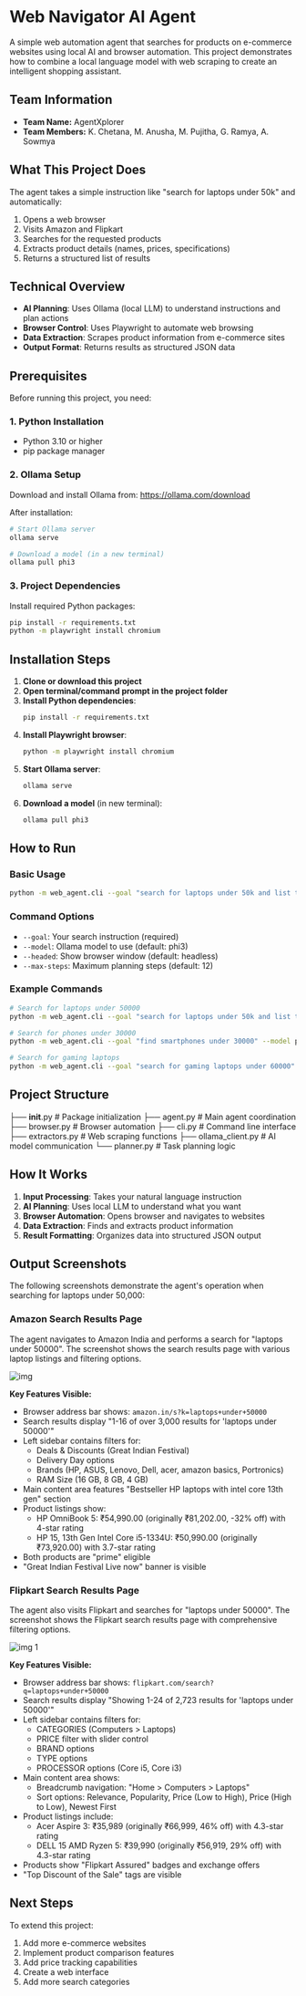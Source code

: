 
# Web Navigator AI Agent

A simple web automation agent that searches for products on e-commerce websites using local AI and browser automation. This project demonstrates how to combine a local language model with web scraping to create an intelligent shopping assistant.

## Team Information

- **Team Name:** AgentXplorer
- **Team Members:** K. Chetana, M. Anusha, M. Pujitha, G. Ramya, A. Sowmya

## What This Project Does

The agent takes a simple instruction like "search for laptops under 50k" and automatically:
1. Opens a web browser
2. Visits Amazon and Flipkart
3. Searches for the requested products
4. Extracts product details (names, prices, specifications)
5. Returns a structured list of results

## Technical Overview

- **AI Planning**: Uses Ollama (local LLM) to understand instructions and plan actions
- **Browser Control**: Uses Playwright to automate web browsing
- **Data Extraction**: Scrapes product information from e-commerce sites
- **Output Format**: Returns results as structured JSON data

## Prerequisites

Before running this project, you need:

### 1. Python Installation
- Python 3.10 or higher
- pip package manager

### 2. Ollama Setup
Download and install Ollama from: https://ollama.com/download

After installation:
```bash
# Start Ollama server
ollama serve

# Download a model (in a new terminal)
ollama pull phi3
```

### 3. Project Dependencies
Install required Python packages:
```bash
pip install -r requirements.txt
python -m playwright install chromium
```

## Installation Steps

1. **Clone or download this project**
2. **Open terminal/command prompt in the project folder**
3. **Install Python dependencies**:
   ```bash
   pip install -r requirements.txt
   ```
4. **Install Playwright browser**:
   ```bash
   python -m playwright install chromium
   ```
5. **Start Ollama server**:
   ```bash
   ollama serve
   ```
6. **Download a model** (in new terminal):
   ```bash
   ollama pull phi3
   ```

## How to Run

### Basic Usage
```bash
python -m web_agent.cli --goal "search for laptops under 50k and list top 5"
```

### Command Options
- `--goal`: Your search instruction (required)
- `--model`: Ollama model to use (default: phi3)
- `--headed`: Show browser window (default: headless)
- `--max-steps`: Maximum planning steps (default: 12)

### Example Commands
```bash
# Search for laptops under 50000
python -m web_agent.cli --goal "search for laptops under 50k and list top 5" --model phi3 --headed

# Search for phones under 30000
python -m web_agent.cli --goal "find smartphones under 30000" --model phi3

# Search for gaming laptops
python -m web_agent.cli --goal "search for gaming laptops under 60000" --model phi3 --headed
```

## Project Structure



├── __init__.py          # Package initialization
├── agent.py             # Main agent coordination
├── browser.py           # Browser automation
├── cli.py               # Command line interface
├── extractors.py        # Web scraping functions
├── ollama_client.py     # AI model communication
└── planner.py           # Task planning logic


## How It Works

1. **Input Processing**: Takes your natural language instruction
2. **AI Planning**: Uses local LLM to understand what you want
3. **Browser Automation**: Opens browser and navigates to websites
4. **Data Extraction**: Finds and extracts product information
5. **Result Formatting**: Organizes data into structured JSON output



## Output Screenshots

The following screenshots demonstrate the agent's operation when searching for laptops under 50,000:



### Amazon Search Results Page

The agent navigates to Amazon India and performs a search for "laptops under 50000". The screenshot shows the search results page with various laptop listings and filtering options.

![img ](https://github.com/user-attachments/assets/da6f5623-bf91-4df4-aa81-25b89e70ab7b)

**Key Features Visible:**
- Browser address bar shows: `amazon.in/s?k=laptops+under+50000`
- Search results display "1-16 of over 3,000 results for 'laptops under 50000'"
- Left sidebar contains filters for:
  - Deals & Discounts (Great Indian Festival)
  - Delivery Day options
  - Brands (HP, ASUS, Lenovo, Dell, acer, amazon basics, Portronics)
  - RAM Size (16 GB, 8 GB, 4 GB)
- Main content area features "Bestseller HP laptops with intel core 13th gen" section
- Product listings show:
  - HP OmniBook 5: ₹54,990.00 (originally ₹81,202.00, -32% off) with 4-star rating
  - HP 15, 13th Gen Intel Core i5-1334U: ₹50,990.00 (originally ₹73,920.00) with 3.7-star rating
- Both products are "prime" eligible
- "Great Indian Festival Live now" banner is visible

### Flipkart Search Results Page

The agent also visits Flipkart and searches for "laptops under 50000". The screenshot shows the Flipkart search results page with comprehensive filtering options.


![img 1](https://github.com/user-attachments/assets/4f44f5cd-ebe4-4149-8f70-85dfe244cbb8)

**Key Features Visible:**
- Browser address bar shows: `flipkart.com/search?q=laptops+under+50000`
- Search results display "Showing 1-24 of 2,723 results for 'laptops under 50000'"
- Left sidebar contains filters for:
  - CATEGORIES (Computers > Laptops)
  - PRICE filter with slider control
  - BRAND options
  - TYPE options
  - PROCESSOR options (Core i5, Core i3)
- Main content area shows:
  - Breadcrumb navigation: "Home > Computers > Laptops"
  - Sort options: Relevance, Popularity, Price (Low to High), Price (High to Low), Newest First
- Product listings include:
  - Acer Aspire 3: ₹35,989 (originally ₹66,999, 46% off) with 4.3-star rating
  - DELL 15 AMD Ryzen 5: ₹39,990 (originally ₹56,919, 29% off) with 4.3-star rating
- Products show "Flipkart Assured" badges and exchange offers
- "Top Discount of the Sale" tags are visible

## Next Steps

To extend this project:
1. Add more e-commerce websites
2. Implement product comparison features
3. Add price tracking capabilities
4. Create a web interface
5. Add more search categories


